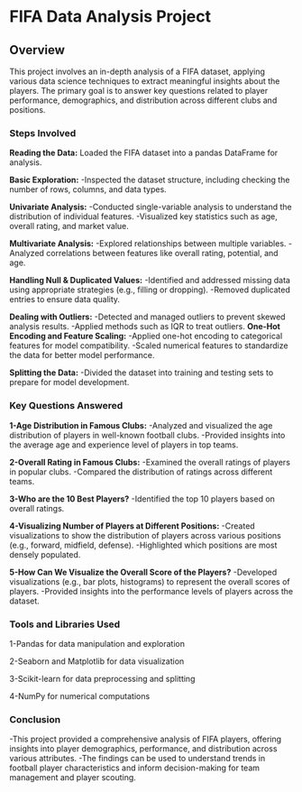 #  **FIFA Data Analysis Project**
##  Overview
This project involves an in-depth analysis of a FIFA dataset, applying various data science techniques to extract meaningful insights about the players. The primary goal is to answer key questions related to player performance, demographics, and distribution across different clubs and positions.

###  Steps Involved
**Reading the Data:**
Loaded the FIFA dataset into a pandas DataFrame for analysis.

**Basic Exploration:**
-Inspected the dataset structure, including checking the number of rows, columns, and data types.
 
**Univariate Analysis:**
-Conducted single-variable analysis to understand the distribution of individual features.
-Visualized key statistics such as age, overall rating, and market value.

**Multivariate Analysis:**
-Explored relationships between multiple variables.
-Analyzed correlations between features like overall rating, potential, and age.

**Handling Null & Duplicated Values:**
-Identified and addressed missing data using appropriate strategies (e.g., filling or dropping).
-Removed duplicated entries to ensure data quality.

**Dealing with Outliers:**
-Detected and managed outliers to prevent skewed analysis results.
-Applied methods such as  IQR to treat outliers.
**One-Hot Encoding and Feature Scaling:**
-Applied one-hot encoding to categorical features for model compatibility.
-Scaled numerical features to standardize the data for better model performance.

**Splitting the Data:**
-Divided the dataset into training and testing sets to prepare for model development.

###  **Key Questions Answered**

**1-Age Distribution in Famous Clubs:**
-Analyzed and visualized the age distribution of players in well-known football clubs.
-Provided insights into the average age and experience level of players in top teams.

**2-Overall Rating in Famous Clubs:**
-Examined the overall ratings of players in popular clubs.
-Compared the distribution of ratings across different teams.

**3-Who are the 10 Best Players?**
-Identified the top 10 players based on overall ratings.

 **4-Visualizing Number of Players at Different Positions:**
-Created visualizations to show the distribution of players across various positions (e.g., forward, midfield, defense).
-Highlighted which positions are most densely populated.

**5-How Can We Visualize the Overall Score of the Players?**
-Developed visualizations (e.g., bar plots, histograms) to represent the overall scores of players.
-Provided insights into the performance levels of players across the dataset.

###  **Tools and Libraries Used**
1-Pandas for data manipulation and exploration

2-Seaborn and Matplotlib for data visualization

3-Scikit-learn for data preprocessing and splitting

4-NumPy for numerical computations

### **Conclusion**
-This project provided a comprehensive analysis of FIFA players, offering insights into player demographics, performance, and distribution across various attributes. 
-The findings can be used to understand trends in football player characteristics and inform decision-making for team management and player scouting.
